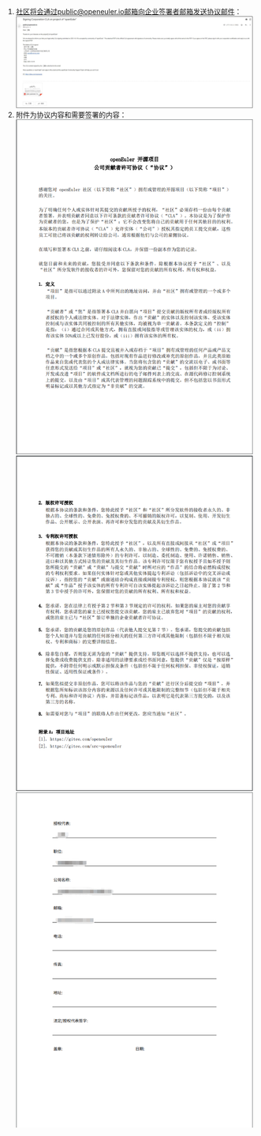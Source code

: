
1. 社区将会通过public@openeuler.io邮箱向企业签署者邮箱发送协议邮件：
<kbd>![enter image description here](email.jpg)</kbd>
2.  附件为协议内容和需要签署的内容：
<kbd>![enter image description here](xieyi1.png)</kbd>
<kbd>![enter image description here](xieyi2.png)</kbd>
<kbd>![enter image description here](xieyi3.png)</kbd>


